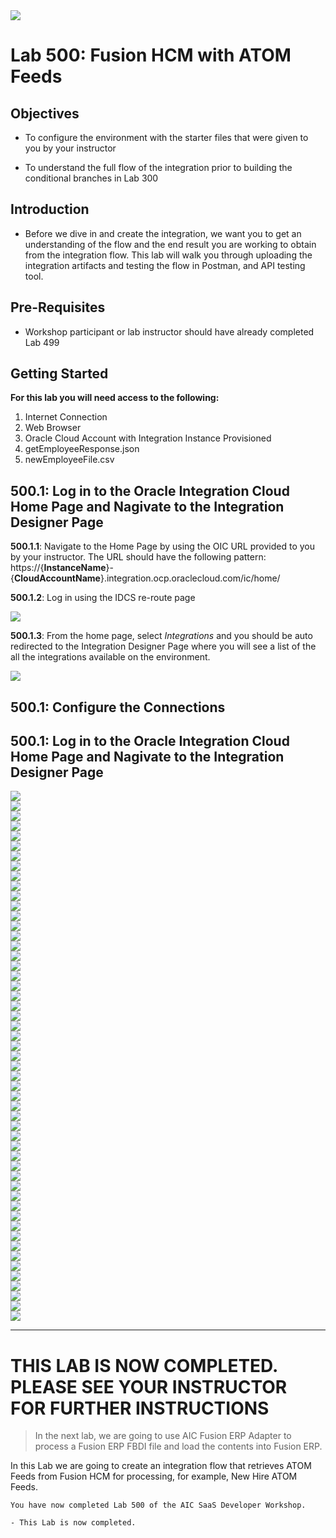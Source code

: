 <img class="float-right" src="images/j2c-logo.png">

# **Lab 500: Fusion HCM with ATOM Feeds**  

## **Objectives**

- To configure the environment with the starter files that were given to you by your instructor

- To understand the full flow of the integration prior to building the conditional branches in Lab 300

## **Introduction**

- Before we dive in and create the integration, we want you to get an understanding of the flow and the end result you are working to obtain from the integration flow. This lab will walk you through uploading the integration artifacts and testing the flow in Postman, and API testing tool.

## **Pre-Requisites**
 
- Workshop participant or lab instructor should have already completed Lab 499

## **Getting Started**

**For this lab you will need access to the following:**

1. Internet Connection
2. Web Browser
3. Oracle Cloud Account with Integration Instance Provisioned
4. getEmployeeResponse.json
5. newEmployeeFile.csv

## **500.1: Log in to the Oracle Integration Cloud Home Page and Nagivate to the Integration Designer Page**
**500.1.1**: Navigate to the Home Page by using the OIC URL provided to you by your instructor. The URL should have the following pattern: 
https://{**InstanceName**}-{**CloudAccountName**}.integration.ocp.oraclecloud.com/ic/home/

**500.1.2**: Log in using the IDCS re-route page

![](images/300/image002.png)  

**500.1.3**: From the home page, select *Integrations* and you should be auto redirected to the Integration Designer Page where you will see a list of the all the integrations available on the environment.

![](images/oic-1.png)

## **500.1: Configure the Connections**

## **500.1: Log in to the Oracle Integration Cloud Home Page and Nagivate to the Integration Designer Page**
![](images/500/image000.png)  
![](images/500/image001.png)  
![](images/500/image002.png)  
![](images/500/image003.png)  
![](images/500/image004.png)  
![](images/500/image005.png)  
![](images/500/image006.png)  
![](images/500/image007.png)  
![](images/500/image008.png)  
![](images/500/image009.png)  
![](images/500/image010.png)  
![](images/500/image011.png)  
![](images/500/image012.png)  
![](images/500/image013.png)  
![](images/500/image014.png)  
![](images/500/image015.png)  
![](images/500/image016.png)  
![](images/500/image017.png)  
![](images/500/image018.png)  
![](images/500/image019.png)  
![](images/500/image020.png)  
![](images/500/image021.png)  
![](images/500/image022.png)  
![](images/500/image023.png)  
![](images/500/image024.png)  
![](images/500/image025.png)  
![](images/500/image026.png)  
![](images/500/image027.png)  
![](images/500/image028.png)  
![](images/500/image029.png)  
![](images/500/image030.png)  
![](images/500/image031.png)  
![](images/500/image032.png)  
![](images/500/image033.png)  
![](images/500/image034.png)  
![](images/500/image035.png)  
![](images/500/image036.png)  
![](images/500/image037.png)  
![](images/500/image038.png)  
![](images/500/image039.png)  
![](images/500/image040.png)  
![](images/500/image041.png)  
![](images/500/image042.png)  
![](images/500/image043.png)  
![](images/500/image044.png)  
![](images/500/image045.png)  
![](images/500/image046.png)  
![](images/500/image047.png)  
![](images/500/image048.png)  
![](images/500/image049.png)  
![](images/500/image050.png)  
![](images/500/image051.png)  
![](images/500/image052.png)  
  



--- 

# **THIS LAB IS NOW COMPLETED. PLEASE SEE YOUR INSTRUCTOR FOR FURTHER INSTRUCTIONS**
> In the next lab, we are going to use AIC Fusion ERP Adapter to process a Fusion ERP FBDI file and load the contents into Fusion ERP.

In this Lab we are going to create an integration flow that retrieves ATOM Feeds from Fusion HCM for processing, for example, New Hire ATOM Feeds.

```
You have now completed Lab 500 of the AIC SaaS Developer Workshop. 

- This Lab is now completed.


